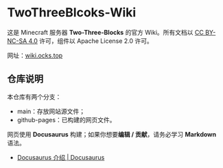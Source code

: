 # TwoThreeBlcoks-Wiki

这是 Minecraft 服务器 **Two-Three-Blocks** 的官方 Wiki。所有文档以 [CC BY-NC-SA 4.0](https://creativecommons.org/licenses/by-nc-sa/4.0/) 许可，组件以 Apache License 2.0 许可。

网址：[wiki.ocks.top](http://wiki.ocks.top/)

## 仓库说明

本仓库有两个分支：

- main：存放网站源文件；
- github-pages：已构建的网页文件。

网页使用 **Docusaurus** 构建；如果你想要**编辑 / 贡献**，请务必学习 **Markdown** 语法。

- [Docusaurus 介绍 | Docusaurus](https://docusaurus.io/zh-CN/docs)
